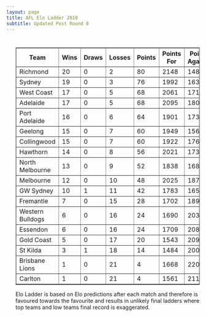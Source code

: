 ```yaml
---
layout: page
title: AFL Elo Ladder 2018
subtitle: Updated Post Round 8
---
```

<ul class="ladder">
<div class="blurb">
  <h1></h1>
  <p>
      <table border="1" class="dataframe">   <thead>     <tr style="text-align: center;">       <th>Team</th>       <th>Wins</th>       <th>Draws</th>       <th>Losses</th>       <th>Points</th>       <th>Points For</th>       <th>Points Against</th>       <th>Percentage</th>     </tr>   </thead>   <tbody>     <tr>       <td>Richmond</td>       <td>20</td>       <td>0</td>       <td>2</td>       <td>80</td>       <td>2148</td>       <td>1485</td>       <td>144.646</td>     </tr>     <tr>       <td>Sydney</td>       <td>19</td>       <td>0</td>       <td>3</td>       <td>76</td>       <td>1992</td>       <td>1638</td>       <td>121.612</td>     </tr>     <tr>       <td>West Coast</td>       <td>17</td>       <td>0</td>       <td>5</td>       <td>68</td>       <td>2061</td>       <td>1717</td>       <td>120.035</td>     </tr>     <tr>       <td>Adelaide</td>       <td>17</td>       <td>0</td>       <td>5</td>       <td>68</td>       <td>2095</td>       <td>1801</td>       <td>116.324</td>     </tr>     <tr>       <td>Port Adelaide</td>       <td>16</td>       <td>0</td>       <td>6</td>       <td>64</td>       <td>1901</td>       <td>1738</td>       <td>109.379</td>     </tr>     <tr>       <td>Geelong</td>       <td>15</td>       <td>0</td>       <td>7</td>       <td>60</td>       <td>1949</td>       <td>1565</td>       <td>124.537</td>     </tr>     <tr>       <td>Collingwood</td>       <td>15</td>       <td>0</td>       <td>7</td>       <td>60</td>       <td>1922</td>       <td>1768</td>       <td>108.71</td>     </tr>     <tr>       <td>Hawthorn</td>       <td>14</td>       <td>0</td>       <td>8</td>       <td>56</td>       <td>2021</td>       <td>1738</td>       <td>116.283</td>     </tr>     <tr>       <td>North Melbourne</td>       <td>13</td>       <td>0</td>       <td>9</td>       <td>52</td>       <td>1838</td>       <td>1685</td>       <td>109.08</td>     </tr>     <tr>       <td>Melbourne</td>       <td>12</td>       <td>0</td>       <td>10</td>       <td>48</td>       <td>2025</td>       <td>1871</td>       <td>108.231</td>     </tr>     <tr>       <td>GW Sydney</td>       <td>10</td>       <td>1</td>       <td>11</td>       <td>42</td>       <td>1783</td>       <td>1655</td>       <td>107.734</td>     </tr>     <tr>       <td>Fremantle</td>       <td>7</td>       <td>0</td>       <td>15</td>       <td>28</td>       <td>1702</td>       <td>1899</td>       <td>89.6261</td>     </tr>     <tr>       <td>Western Bulldogs</td>       <td>6</td>       <td>0</td>       <td>16</td>       <td>24</td>       <td>1690</td>       <td>2035</td>       <td>83.0467</td>     </tr>     <tr>       <td>Essendon</td>       <td>6</td>       <td>0</td>       <td>16</td>       <td>24</td>       <td>1709</td>       <td>2082</td>       <td>82.0845</td>     </tr>     <tr>       <td>Gold Coast</td>       <td>5</td>       <td>0</td>       <td>17</td>       <td>20</td>       <td>1543</td>       <td>2093</td>       <td>73.7219</td>     </tr>     <tr>       <td>St Kilda</td>       <td>3</td>       <td>1</td>       <td>18</td>       <td>14</td>       <td>1484</td>       <td>2002</td>       <td>74.1259</td>     </tr>     <tr>       <td>Brisbane Lions</td>       <td>1</td>       <td>0</td>       <td>21</td>       <td>4</td>       <td>1668</td>       <td>2209</td>       <td>75.5093</td>     </tr>     <tr>       <td>Carlton</td>       <td>1</td>       <td>0</td>       <td>21</td>       <td>4</td>       <td>1561</td>       <td>2111</td>       <td>73.946</td>     </tr>   </tbody> </table>
</p>
<p> Elo Ladder is based on Elo predictions after each match and therefore is favoured towards the favourite and results in unlikely final ladders where top teams and low teams final record is exaggerated.
</p>
</div><!-- /.blurb -->	
</ul>
